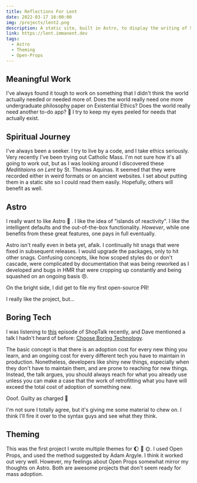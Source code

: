 ```yaml
---
title: Reflections For Lent
date: 2022-03-17 16:00:00
img: /projects/lent2.png
description: A static site, built in Astro, to display the writing of St. Thomas Aquinas on Lent
link: https://lent.immanent.dev
tags:
  - Astro
  - Theming
  - Open-Props
---
```


## Meaningful Work

I've always found it tough to work on something that I didn't think the world actually needed or needed more of. Does the world really need one more undergraduate philosophy paper on Existential Ethics? Does the world really need another to-do app? 🤔 I try to keep my eyes peeled for needs that actually exist.

## Spiritual Journey

I've always been a seeker. I try to live by a code, and I take ethics seriously. Very recently I've been trying out Catholic Mass. I'm not sure how it's all going to work out, but as I was looking around I discovered these _Medititaions on Lent_ by St. Thomas Aquinas. It seemed that they were recorded either in weird formats or on ancient websites. I set about putting them in a static site so I could read them easily. Hopefully, others will benefit as well.

## Astro

I really want to like Astro 🚀 . I like the idea of "islands of reactivity". I like the intelligent defaults and the out-of-the-box functionality. _However_, while one benefits from these great features, one pays in full eventually.

Astro isn't really even in beta yet, afaik. I continually hit snags that were fixed in subsequent releases. I would upgrade the packages, only to hit other snags. Confusing concepts, like how scoped styles do or don't cascade, were complicated by documentation that was being reworked as I developed and bugs in HMR that were cropping up constantly and being squashed on an ongoing basis 😠.

On the bright side, I did get to file my first open-source PR!

I really like the project, but...

## Boring Tech

I was listening to [this](https://shoptalkshow.com/506/) episode of ShopTalk recently, and Dave mentioned a talk I hadn't heard of before: [Choose Boring Technology](https://boringtechnology.club).

The basic concept is that there is an adoption cost for every new thing you learn, and an ongoing cost for every different tech you have to maintain in production. Nonetheless, developers like shiny new things, especially when they don't have to maintain them, and are prone to reaching for new things. Instead, the talk argues, you should always reach for what you already use unless you can make a case that the work of retrofitting what you have will exceed the total cost of adoption of something new.

Ooof. Guilty as charged 🤯

I'm not sure I totally agree, but it's giving me some material to chew on. I think I'll fire it over to the syntax guys and see what they think.

## Theming

This was the first project I wrote multiple themes for 🌔 🔄 🌞. I used Open Props, and used the method suggested by Adam Argyle. I think it worked out very well. However, my feelings about Open Props somewhat mirror my thoughts on Astro. Both are awesome projects that don't seem ready for mass adoption.
